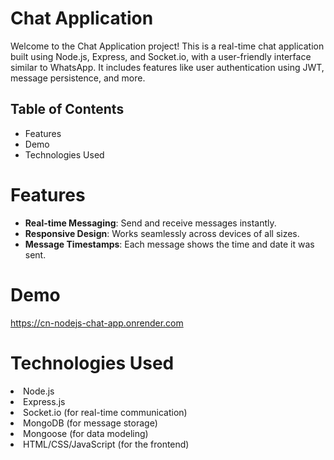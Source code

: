 # Chat Application
<p> Welcome to the Chat Application project! This is a real-time chat application built using Node.js, Express, and Socket.io, with a user-friendly interface similar to WhatsApp. It includes features like user authentication using JWT, message persistence, and more. </p>

## Table of Contents
<ul>
<li>Features</li>
<li>Demo</li>
<li>Technologies Used</li>
</ul>

# Features
<ul> 
<li><b>Real-time Messaging</b>: Send and receive messages instantly.</li>
<li><b>Responsive Design</b>: Works seamlessly across devices of all sizes.</li>
<li><b>Message Timestamps</b>: Each message shows the time and date it was sent.</li>
</ul>

# Demo
https://cn-nodejs-chat-app.onrender.com

# Technologies Used
<li>Node.js</li>
<li>Express.js</li>
<li>Socket.io (for real-time communication)</li>
<li>MongoDB (for message storage)</li>
<li>Mongoose (for data modeling)</li>
<li>HTML/CSS/JavaScript (for the frontend)</li>



